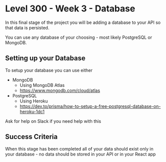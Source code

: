 # Level 300 - Week 3 - Database

In this final stage of the project you will be adding a database to your API so that data is persisted.

You can use any database of your choosing - most likely PostgreSQL or MongoDB.

## Setting up your Database

To setup your database you can use either

- MongoDB
  - Using MongoDB Atlas
  - https://www.mongodb.com/cloud/atlas
- PostgreSQL
  - Using Heroku
  - https://dev.to/prisma/how-to-setup-a-free-postgresql-database-on-heroku-1dc1

Ask for help on Slack if you need help with this

## Success Criteria

When this stage has been completed all of your data should exist only in your database - no data should be stored in your API or in your React app
